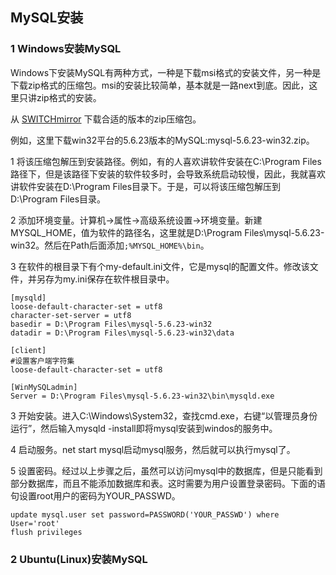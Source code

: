 ## MySQL安装

### 1 Windows安装MySQL

Windows下安装MySQL有两种方式，一种是下载msi格式的安装文件，另一种是下载zip格式的压缩包。msi的安装比较简单，基本就是一路next到底。因此，这里只讲zip格式的安装。

从 [SWITCHmirror](ftp://mirror.switch.ch/mirror/mysql/Downloads/) 下载合适的版本的zip压缩包。

例如，这里下载win32平台的5.6.23版本的MySQL:mysql-5.6.23-win32.zip。

1 将该压缩包解压到安装路径。例如，有的人喜欢讲软件安装在C:\Program Files路径下，但是该路径下安装的软件较多时，会导致系统启动较慢，因此，我就喜欢讲软件安装在D:\Program Files目录下。于是，可以将该压缩包解压到D:\Program Files目录。

2 添加环境变量。计算机->属性->高级系统设置->环境变量。新建MYSQL_HOME，值为软件的路径名，这里就是D:\Program Files\mysql-5.6.23-win32。然后在Path后面添加`;%MYSQL_HOME%\bin`。

3 在软件的根目录下有个my-default.ini文件，它是mysql的配置文件。修改该文件，并另存为my.ini保存在软件根目录中。

```
[mysqld]
loose-default-character-set = utf8
character-set-server = utf8
basedir = D:\Program Files\mysql-5.6.23-win32
datadir = D:\Program Files\mysql-5.6.23-win32\data

[client]  
#设置客户端字符集  
loose-default-character-set = utf8

[WinMySQLadmin]  
Server = D:\Program Files\mysql-5.6.23-win32\bin\mysqld.exe
```

3 开始安装。进入C:\Windows\System32，查找cmd.exe，右键“以管理员身份运行”，然后输入mysqld -install即将mysql安装到windos的服务中。

4 启动服务。net start mysql启动mysql服务，然后就可以执行mysql了。

5 设置密码。经过以上步骤之后，虽然可以访问mysql中的数据库，但是只能看到部分数据库，而且不能添加数据库和表。这时需要为用户设置登录密码。下面的语句设置root用户的密码为YOUR_PASSWD。

```
update mysql.user set password=PASSWORD('YOUR_PASSWD') where User='root'
flush privileges
```

### 2 Ubuntu(Linux)安装MySQL